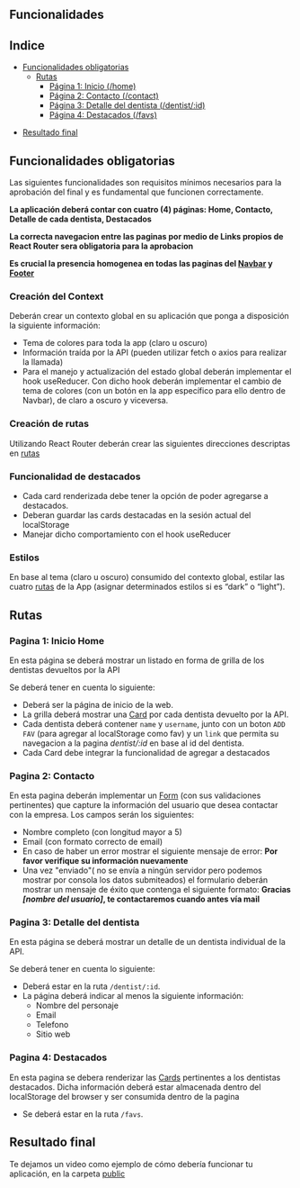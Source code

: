 ## Funcionalidades

## Indice

+ [Funcionalidades obligatorias](#funcionalidades-obligatorias)
  + [Rutas](#rutas)
    + [Página 1: Inicio (/home)](#pagina-1-inicio-home)
    + [Página 2: Contacto (/contact)](#pagina-2-contacto)
    + [Página 3: Detalle del dentista (/dentist/:id)](#pagina-3-detalle-del-dentista)
    + [Página 4: Destacados (/favs)](#pagina-4-destacados)
- [Resultado final](#resultado-final)

## Funcionalidades obligatorias

Las siguientes funcionalidades son requisitos mínimos necesarios para la aprobación del final y es fundamental que funcionen correctamente.

**La aplicación deberá contar con cuatro (4) páginas: Home, Contacto, Detalle de cada dentista, Destacados**

**La correcta navegacion entre las paginas por medio de Links propios de React Router sera obligatoria para la aprobacion**

**Es crucial la presencia homogenea en todas las paginas del [Navbar](/src/Components/Navbar.jsx) y [Footer](/src/Components/Footer.jsx)**

### Creación del Context

Deberán crear un contexto global en su aplicación que ponga a disposición la siguiente información:

- Tema de colores para toda la app (claro u oscuro)
- Información traída por la API (pueden utilizar fetch o axios para realizar la llamada)
- Para el manejo y actualización del estado global deberán implementar el hook useReducer. Con dicho hook deberán implementar el cambio de tema de colores (con un botón en la app específico para ello dentro de Navbar), de claro a oscuro y viceversa.

### Creación de rutas

Utilizando React Router deberán crear las siguientes direcciones descriptas en [rutas](#rutas)

### Funcionalidad de destacados

- Cada card renderizada debe tener la opción de poder agregarse a destacados.
- Deberan guardar las cards destacadas en la sesión actual del localStorage
- Manejar dicho comportamiento con el hook useReducer

### Estilos

En base al tema (claro u oscuro) consumido del contexto global, estilar las cuatro [rutas](#rutas) de la App (asignar determinados estilos si es “dark” o “light”).

## Rutas

### Pagina 1: Inicio Home

En esta página se deberá mostrar un listado en forma de grilla de los dentistas devueltos por la API

Se deberá tener en cuenta lo siguiente:

- Deberá ser la página de inicio de la web.
- La grilla deberá mostrar una [Card](/src/Components/Card.jsx) por cada dentista devuelto por la API.
- Cada dentista deberá contener `name` y `username`, junto con un boton `ADD FAV` (para agregar al localStorage como fav) y un `link` que permita su navegacion a la pagina _dentist/:id_ en base al id del dentista.
- Cada Card debe integrar la funcionalidad de agregar a destacados

### Pagina 2: Contacto

En esta pagina deberán implementar un [Form](/src/Components/Form.jsx) (con sus validaciones pertinentes) que capture la información del usuario que desea contactar con la empresa. Los campos serán los siguientes:

- Nombre completo (con longitud mayor a 5)
- Email (con formato correcto de email)
- En caso de haber un error mostrar el siguiente mensaje de error: **Por favor verifique su información nuevamente**
- Una vez "enviado"( no se envía a ningún servidor pero podemos mostrar por consola los datos submiteados) el formulario deberán mostrar un mensaje de éxito que contenga el siguiente formato: **Gracias _[nombre del usuario]_, te contactaremos cuando antes vía mail**

### Pagina 3: Detalle del dentista

En esta página se deberá mostrar un detalle de un dentista individual de la API.

Se deberá tener en cuenta lo siguiente:

- Deberá estar en la ruta `/dentist/:id`.
- La página deberá indicar al menos la siguiente información:
  - Nombre del personaje
  - Email
  - Telefono
  - Sitio web

### Pagina 4: Destacados

En esta pagina se debera renderizar las [Cards](/src/Components/Card.jsx) pertinentes a los dentistas destacados. Dicha información deberá estar almacenada dentro del localStorage del browser y ser consumida dentro de la pagina

- Se deberá estar en la ruta `/favs`.

## Resultado final

Te dejamos un video como ejemplo de cómo debería funcionar tu aplicación, en la carpeta [public](/public/)
